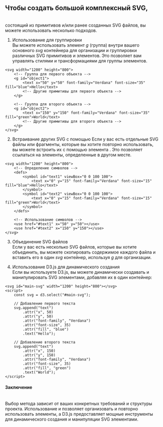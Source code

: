## Чтобы создать большой комплексный SVG,
<br>состоящий из примитивов и/или ранее созданных SVG файлов,
вы можете использовать несколько подходов.

1. Использование <g> для группировки
<br>Вы можете использовать элемент _g_ (группа) внутри вашего основного _svg_ контейнера
для организации и группировки различных SVG примитивов и элементов.
Это позволяет вам управлять стилями и трансформациями для группы элементов.
```
<svg width="1200" height="800">
    <!-- Группа для первого объекта -->
    <g id="object1">
        <text x="50" y="50" font-family="Verdana" font-size="35" fill="blue">Hello</text>
        <!-- Другие примитивы для первого объекта -->
    </g>

    <!-- Группа для второго объекта -->
    <g id="object2">
        <text x="150" y="150" font-family="Verdana" font-size="35" fill="green">World</text>
        <!-- Другие примитивы для второго объекта -->
    </g>
</svg>
```

2. Встраивание других SVG с помощью <use>
Если у вас есть отдельные SVG файлы или фрагменты, которые вы хотите повторно использовать, вы можете встроить их с помощью элемента <use>. Это позволяет ссылаться на элементы, определенные в другом месте.
```
<svg width="1200" height="800">
    <!-- Определение символов -->
    <defs>
        <symbol id="text1" viewBox="0 0 100 100">
            <text x="0" y="15" font-family="Verdana" font-size="15" fill="blue">Hello</text>
        </symbol>
        <symbol id="text2" viewBox="0 0 100 100">
            <text x="0" y="15" font-family="Verdana" font-size="15" fill="green">World</text>
        </symbol>
    </defs>

    <!-- Использование символов -->
    <use href="#text1" x="50" y="50"></use>
    <use href="#text2" x="150" y="150"></use>
</svg>
```

3. Объединение SVG файлов
<br>Если у вас есть несколько SVG файлов, которые вы хотите объединить, вы можете скопировать содержимое каждого файла и вставить его в один _svg_ контейнер, используя _g_ для организации.

4. Использование D3.js для динамического создания
<br>Если вы используете D3.js, вы можете динамически создавать
и манипулировать SVG элементами, добавляя их в один контейнер:
```
<svg id="main-svg" width="1200" height="800"></svg>
<script>
    const svg = d3.select("#main-svg");

    // Добавление первого текста
    svg.append("text")
        .attr("x", 50)
        .attr("y", 50)
        .attr("font-family", "Verdana")
        .attr("font-size", 35)
        .attr("fill", "blue")
        .text("Hello");

    // Добавление второго текста
    svg.append("text")
        .attr("x", 150)
        .attr("y", 150)
        .attr("font-family", "Verdana")
        .attr("font-size", 35)
        .attr("fill", "green")
        .text("World");
</script>
```

#### Заключение
<br>Выбор метода зависит от ваших конкретных требований и структуры проекта.
Использование <g> и <use> позволяет организовать и повторно использовать элементы,
а D3.js предоставляет мощные инструменты для динамического создания и манипуляции SVG элементами.